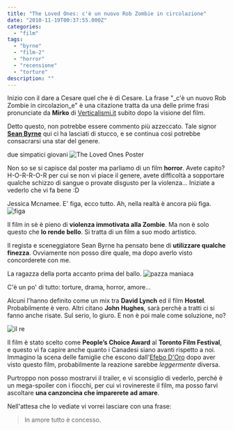 ```yaml
---
title: "The Loved Ones: c'è un nuovo Rob Zombie in circolazione"
date: "2010-11-19T00:37:55.000Z"
categories:
  - "film"
tags:
  - "byrne"
  - "film-2"
  - "horror"
  - "recensione"
  - "torture"
description: ""
---
```


Inizio con il dare a Cesare quel che è di Cesare. La frase "_c'è un nuovo Rob Zombie in circolazion_e" è una citazione tratta da una delle prime frasi pronunciate da **Mirko** di [Verticalismi.it](http://www.verticalismi.it) subito dopo la visione del film.

Detto questo, non potrebbe essere commento più azzeccato. Tale signor **[Sean Byrne](http://www.imdb.com/name/nm2015237/)** qui ci ha lasciati di stucco, e se continua così potrebbe consacrarsi una star del genere.

due simpatici giovani
![](https://enricodeleo.s3.eu-south-1.amazonaws.com/uploads/2010/11/The-Loved-Ones-Poster.jpg "The Loved Ones Poster")

Non so se si capisce dal poster ma parliamo di un film **horror**. Avete capito? H-O-R-R-O-R per cui se non vi piace il genere, avete difficoltà a sopportare qualche schizzo di sangue o provate disgusto per la violenza... Iniziate a vederlo che vi fa bene :D

Jessica Mcnamee. E' figa, ecco tutto. Ah, nella realtà è ancora più figa.
![](https://enricodeleo.s3.eu-south-1.amazonaws.com/images/THE-LOVED-ONES.jpg "figa")

Il film in sè è pieno di **violenza immotivata alla Zombie**. Ma non è solo questo che **lo rende bello**. Si tratta di un film a suo modo artistico.

Il regista e sceneggiatore Sean Byrne ha pensato bene di **utilizzare qualche finezza**. Ovviamente non posso dire quale, ma dopo averlo visto concorderete con me.

La ragazza della porta accanto prima del ballo.
![](https://enricodeleo.s3.eu-south-1.amazonaws.com/images/91355315.jpg "pazza maniaca")

C'è un po' di tutto: torture, drama, horror, amore...

Alcuni l'hanno definito come un mix tra **David Lynch** ed il film **Hostel**. Probabilmente è vero. Altri citano **John Hughes**, sarà perchè a tratti ci si fanno anche risate. Sul serio, lo giuro. E non è poi male come soluzione, no?

![](https://enricodeleo.s3.eu-south-1.amazonaws.com/images/lovedones-150x150.jpg "il re")

Il film è stato scelto come **People’s Choice Award** al **Toronto Film Festival**, e questo vi fa capire anche quanto i Canadesi siano avanti rispetto a noi. Immagino la scena delle famiglie che escono dall'[Efebo D'Oro](http://www.efebodoro.com/) dopo aver visto questo film, probabilmente la reazione sarebbe _leggermente_ diversa.

Purtroppo non posso mostrarvi il trailer, e vi sconsiglio di vederlo, perchè è un mega-spoiler con i fiocchi, per cui vi rovinereste il film, ma posso farvi ascoltare **una canzoncina che imparerete ad amare**.

Nell'attesa che lo vediate vi vorrei lasciare con una frase:

> In amore tutto è concesso.
